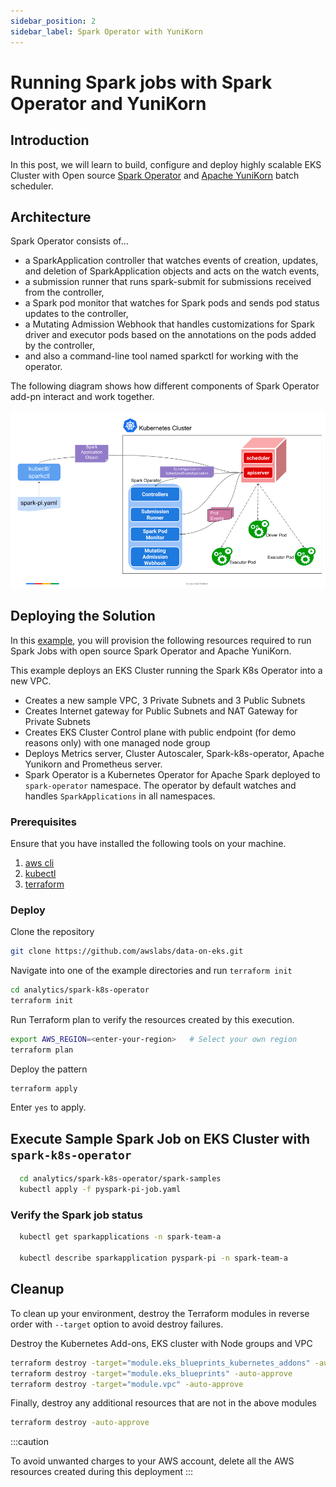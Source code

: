 ```yaml
---
sidebar_position: 2
sidebar_label: Spark Operator with YuniKorn
---
```


# Running Spark jobs with Spark Operator and YuniKorn

## Introduction
In this post, we will learn to build, configure and deploy highly scalable EKS Cluster with Open source [Spark Operator](https://github.com/GoogleCloudPlatform/spark-on-k8s-operator) and [Apache YuniKorn](https://yunikorn.apache.org/) batch scheduler.

## Architecture

Spark Operator consists of...

* a SparkApplication controller that watches events of creation, updates, and deletion of SparkApplication objects and acts on the watch events,
* a submission runner that runs spark-submit for submissions received from the controller,
* a Spark pod monitor that watches for Spark pods and sends pod status updates to the controller,
* a Mutating Admission Webhook that handles customizations for Spark driver and executor pods based on the annotations on the pods added by the controller,
* and also a command-line tool named sparkctl for working with the operator.

The following diagram shows how different components of Spark Operator add-pn interact and work together.

![img.png](img.png)

## Deploying the Solution

In this [example](https://github.com/awslabs/data-on-eks/tree/main/analytics/spark-k8s-operator), you will provision the following resources required to run Spark Jobs with open source Spark Operator and Apache YuniKorn.

This example deploys an EKS Cluster running the Spark K8s Operator into a new VPC.

- Creates a new sample VPC, 3 Private Subnets and 3 Public Subnets
- Creates Internet gateway for Public Subnets and NAT Gateway for Private Subnets
- Creates EKS Cluster Control plane with public endpoint (for demo reasons only) with one managed node group
- Deploys Metrics server, Cluster Autoscaler, Spark-k8s-operator, Apache Yunikorn and Prometheus server.
- Spark Operator is a Kubernetes Operator for Apache Spark deployed to `spark-operator` namespace. The operator by default watches and handles `SparkApplications` in all namespaces.

### Prerequisites

Ensure that you have installed the following tools on your machine.

1. [aws cli](https://docs.aws.amazon.com/cli/latest/userguide/install-cliv2.html)
2. [kubectl](https://Kubernetes.io/docs/tasks/tools/)
3. [terraform](https://learn.hashicorp.com/tutorials/terraform/install-cli)

### Deploy

Clone the repository

```bash
git clone https://github.com/awslabs/data-on-eks.git
```

Navigate into one of the example directories and run `terraform init`

```bash
cd analytics/spark-k8s-operator
terraform init
```

Run Terraform plan to verify the resources created by this execution.

```bash
export AWS_REGION=<enter-your-region>   # Select your own region
terraform plan
```

Deploy the pattern

```bash
terraform apply
```

Enter `yes` to apply.

## Execute Sample Spark Job on EKS Cluster with `spark-k8s-operator`

```bash
  cd analytics/spark-k8s-operator/spark-samples
  kubectl apply -f pyspark-pi-job.yaml
```

### Verify the Spark job status

```bash
  kubectl get sparkapplications -n spark-team-a

  kubectl describe sparkapplication pyspark-pi -n spark-team-a
```

## Cleanup

To clean up your environment, destroy the Terraform modules in reverse order with `--target` option to avoid destroy failures.

Destroy the Kubernetes Add-ons, EKS cluster with Node groups and VPC

```bash
terraform destroy -target="module.eks_blueprints_kubernetes_addons" -auto-approve
terraform destroy -target="module.eks_blueprints" -auto-approve
terraform destroy -target="module.vpc" -auto-approve
```

Finally, destroy any additional resources that are not in the above modules

```bash
terraform destroy -auto-approve
```
:::caution

To avoid unwanted charges to your AWS account, delete all the AWS resources created during this deployment
:::
